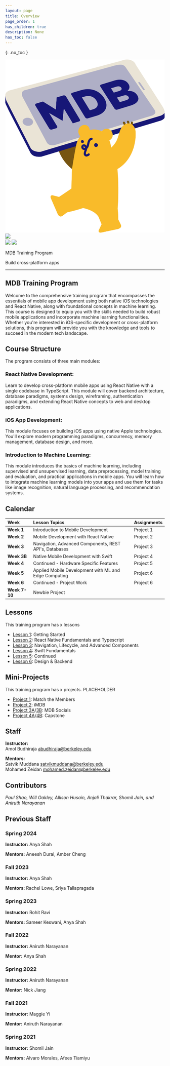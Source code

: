 ```yaml
---
layout: page
title: Overview
page_order: 1
has_children: true
description: None
has_toc: false
---
```

{: .no_toc }
<style>
    
</style>
<div class="banner-images-container">
<img 
    src="/assets/images/mdb-logo.png"
    class="inline-centered-image"
/>
<img 
    src="https://upload.wikimedia.org/wikipedia/commons/thumb/a/a7/React-icon.svg/1200px-React-icon.svg.png"
    class="inline-centered-image"
/>
</div>
<div class="banner-images-container">
<img 
    src="https://source.android.com/setup/images/Android_symbol_green_RGB.svg"
    class="inline-centered-image"
    style="height: 75px !important"
/>
<img 
    src="https://upload.wikimedia.org/wikipedia/commons/thumb/c/ca/IOS_logo.svg/2048px-IOS_logo.svg.png"
    class="inline-centered-image"
    style="height: 75px !important"
/>
</div>
<div class="page-title-container">
    <p class="page-title">MDB Training Program</p>
    <p class="page-title-desc">Build cross-platform apps</p>
</div>

---


## MDB Training Program
Welcome to the comprehensive training program that encompasses the essentials of mobile app development using both native iOS technologies and React Native, along with foundational concepts in machine learning. This course is designed to equip you with the skills needed to build robust mobile applications and incorporate machine learning functionalities. Whether you're interested in iOS-specific development or cross-platform solutions, this program will provide you with the knowledge and tools to succeed in the modern tech landscape.

## Course Structure
The program consists of three main modules:

### React Native Development:
Learn to develop cross-platform mobile apps using React Native with a single codebase in TypeScript. This module will cover backend architecture, database paradigms, systems design, wireframing, authentication paradigms, and extending React Native concepts to web and desktop applications.

### iOS App Development:
This module focuses on building iOS apps using native Apple technologies. You'll explore modern programming paradigms, concurrency, memory management, database design, and more.

### Introduction to Machine Learning:
This module introduces the basics of machine learning, including supervised and unsupervised learning, data preprocessing, model training and evaluation, and practical applications in mobile apps. You will learn how to integrate machine learning models into your apps and use them for tasks like image recognition, natural language processing, and recommendation systems.

## Calendar

| Week          | Lesson Topics                                          | Assignments |
|:--------------|:-------------------------------------------------------|:------------|
| **Week 1**    | Introduction to Mobile Development                     | Project 1   |
| **Week 2**    | Mobile Development with React Native                   | Project 2   |
| **Week 3**    | Navigation, Advanced Components, REST API's, Databases | Project 3   |
| **Week 3B**   | Native Mobile Development with Swift                   | Project 4   |
| **Week 4**    | Continued - Hardware Specific Features                 | Project 5   |
| **Week 5**    | Applied Mobile Development with ML and Edge Computing  | Project 6   |
| **Week 6**    | Continued - Project Work                               | Project 6   |
| **Week 7-10** | Newbie Project                                         |             |

## Lessons
This training program has x lessons

- [Lesson 1](/training-program/lessons/1/): Getting Started
- [Lesson 2](/training-program/lessons/2/): React Native Fundamentals and Typescript
- [Lesson 3](/training-program/lessons/3/): Navigation, Lifecycle, and Advanced Components
- [Lesson 4](/training-program/lessons/4/): Swift Fundamentals
- [Lesson 5](/training-program/lessons/5/): Continued
- [Lesson 6](/training-program/lessons/6): Design & Backend

## Mini-Projects
This training program has x projects. PLACEHOLDER

- [Project 1](/react-native/projects/match-the-members/): Match the Members
- [Project 2](/react-native/projects/imdb/): iMDB
- [Project 3A](/react-native/projects/mdb-socials-part-a/)/[3B](/react-native/projects/mdb-socials-part-b/): MDB Socials
- [Project 4A](/react-native/projects/capstone-part-a/)/[4B](/react-native/projects/capstone-part-b/): Capstone


## Staff

**Instructor:** <br/>Amol Budhiraja [abudhiraja@berkeley.edu](mailto:anyashah@berkeley.edu)

**Mentors:** <br/>Satvik Muddana [satvikmuddana@berkeley.edu](mailto:rachellowe@berkeley.edu) <br/> Mohamed Zeidan [mohamed.zeidan@berkeley.edu](mailto:sriya.tallapragada@berkeley.edu)

## Contributors

*Paul Shao, Will Oakley, Allison Husain, Anjali Thakrar, Shomil Jain, and Aniruth Narayanan*

## Previous Staff

### Spring 2024

**Instructor:** Anya Shah

**Mentors:** Aneesh Durai, Amber Cheng

### Fall 2023

**Instructor:** Anya Shah

**Mentors:** Rachel Lowe, Sriya Tallapragada

### Spring 2023

**Instructor:** Rohit Ravi

**Mentors:** Sameer Keswani, Anya Shah

### Fall 2022

**Instructor:** Aniruth Narayanan

**Mentor:** Anya Shah

### Spring 2022

**Instructor:** Aniruth Narayanan

**Mentor:** Nick Jiang

### Fall 2021

**Instructor:** Maggie Yi

**Mentor:** Aniruth Narayanan

### Spring 2021

**Instructor:** Shomil Jain

**Mentors:** Alvaro Morales, Afees Tiamiyu

